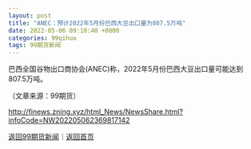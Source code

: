 ```yaml
---
layout: post
title: "ANEC：预计2022年5月份巴西大豆出口量为807.5万吨"
date: 2022-05-06 09:10:40 +0800
categories: 99qihuo
tags: 99期货新闻
---
```

<p>巴西全国谷物出口商协会(ANEC)称，2022年5月份巴西大豆出口量可能达到807.5万吨。</p><p class="em_media">（文章来源：99期货）</p>

<http://finews.zning.xyz/html_News/NewsShare.html?infoCode=NW202205062369817142>

[返回99期货新闻](//finews.withounder.com/category/99qihuo.html)｜[返回首页](//finews.withounder.com/)